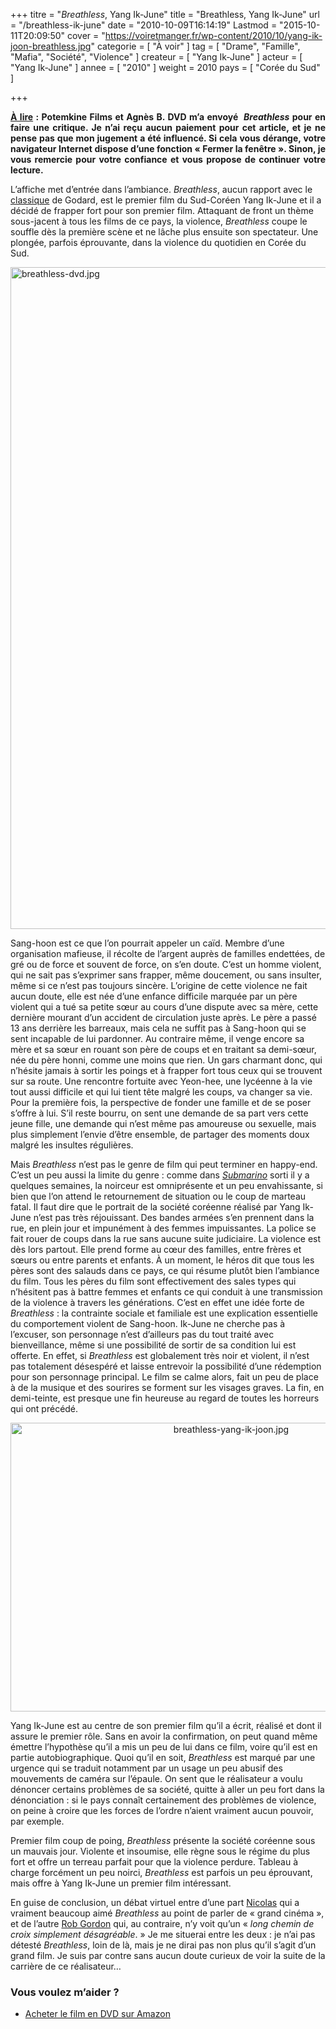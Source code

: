 +++
titre = "<em>Breathless</em>, Yang Ik-June"
title = "Breathless, Yang Ik-June"
url = "/breathless-ik-june"
date = "2010-10-09T16:14:19"
Lastmod = "2015-10-11T20:09:50"
cover = "https://voiretmanger.fr/wp-content/2010/10/yang-ik-joon-breathless.jpg"
categorie = [ "À voir" ]
tag = [ "Drame", "Famille", "Mafia", "Société", "Violence" ]
createur = [ "Yang Ik-June" ]
acteur = [ "Yang Ik-June" ]
annee = [ "2010" ]
weight = 2010
pays = [ "Corée du Sud" ]

+++

<div id="avert" style="text-align: justify;"><strong><span style="text-decoration: underline;">À lire</span> : Potemkine Films et Agnès B. DVD m&rsquo;a envoyé  <em>Breathless</em> pour en faire une critique. Je n’ai reçu aucun paiement pour cet article, et je ne pense pas que mon jugement a été influencé. Si cela vous dérange, votre navigateur Internet dispose d’une fonction « Fermer la fenêtre ». Sinon, je vous remercie pour votre confiance et vous propose de continuer votre lecture.</strong></div>
<p>L&rsquo;affiche met d&rsquo;entrée dans l&rsquo;ambiance. <em>Breathless</em>, aucun rapport avec le <a href="https://voiretmanger.fr/2010/07/01/a-bout-de-souffle-godard/">classique</a> de Godard, est le premier film du Sud-Coréen Yang Ik-June et il a décidé de frapper fort pour son premier film. Attaquant de front un thème sous-jacent à tous les films de ce pays, la violence, <em>Breathless</em> coupe le souffle dès la première scène et ne lâche plus ensuite son spectateur. Une plongée, parfois éprouvante, dans la violence du quotidien en Corée du Sud.</p>
<a href="http://www.allocine.fr/film/fichefilm_gen_cfilm=144345.html"><img class="aligncenter" src="https://voiretmanger.fr/wp-content/2010/10/breathless-dvd.jpg" border="0" alt="breathless-dvd.jpg" width="690" height="1059" /></a>
<p>Sang-hoon est ce que l&rsquo;on pourrait appeler un caïd. Membre d&rsquo;une organisation mafieuse, il récolte de l&rsquo;argent auprès de familles endettées, de gré ou de force et souvent de force, on s&rsquo;en doute. C&rsquo;est un homme violent, qui ne sait pas s&rsquo;exprimer sans frapper, même doucement, ou sans insulter, même si ce n&rsquo;est pas toujours sincère. L&rsquo;origine de cette violence ne fait aucun doute, elle est née d&rsquo;une enfance difficile marquée par un père violent qui a tué sa petite sœur au cours d&rsquo;une dispute avec sa mère, cette dernière mourant d&rsquo;un accident de circulation juste après. Le père a passé 13 ans derrière les barreaux, mais cela ne suffit pas à Sang-hoon qui se sent incapable de lui pardonner. Au contraire même, il venge encore sa mère et sa sœur en rouant son père de coups et en traitant sa demi-sœur, née du père honni, comme une moins que rien. Un gars charmant donc, qui n&rsquo;hésite jamais à sortir les poings et à frapper fort tous ceux qui se trouvent sur sa route. Une rencontre fortuite avec Yeon-hee, une lycéenne à la vie tout aussi difficile et qui lui tient tête malgré les coups, va changer sa vie. Pour la première fois, la perspective de fonder une famille et de se poser s&rsquo;offre à lui. S&rsquo;il reste bourru, on sent une demande de sa part vers cette jeune fille, une demande qui n&rsquo;est même pas amoureuse ou sexuelle, mais plus simplement l&rsquo;envie d&rsquo;être ensemble, de partager des moments doux malgré les insultes régulières.</p>
<p>Mais <em>Breathless</em> n&rsquo;est pas le genre de film qui peut terminer en happy-end. C&rsquo;est un peu aussi la limite du genre : comme dans <em><a href="https://voiretmanger.fr/2010/08/25/submarino-vinterberg/">Submarino</a></em> sorti il y a quelques semaines, la noirceur est omniprésente et un peu envahissante, si bien que l&rsquo;on attend le retournement de situation ou le coup de marteau fatal. Il faut dire que le portrait de la société coréenne réalisé par Yang Ik-June n&rsquo;est pas très réjouissant. Des bandes armées s&rsquo;en prennent dans la rue, en plein jour et impunément à des femmes impuissantes. La police se fait rouer de coups dans la rue sans aucune suite judiciaire. La violence est dès lors partout. Elle prend forme au cœur des familles, entre frères et sœurs ou entre parents et enfants. À un moment, le héros dit que tous les pères sont des salauds dans ce pays, ce qui résume plutôt bien l&rsquo;ambiance du film. Tous les pères du film sont effectivement des sales types qui n&rsquo;hésitent pas à battre femmes et enfants ce qui conduit à une transmission de la violence à travers les générations. C&rsquo;est en effet une idée forte de <em>Breathless</em> : la contrainte sociale et familiale est une explication essentielle du comportement violent de Sang-hoon. Ik-June ne cherche pas à l&rsquo;excuser, son personnage n&rsquo;est d&rsquo;ailleurs pas du tout traité avec bienveillance, même si une possibilité de sortir de sa condition lui est offerte. En effet, si <em>Breathless</em> est globalement très noir et violent, il n&rsquo;est pas totalement désespéré et laisse entrevoir la possibilité d&rsquo;une rédemption pour son personnage principal. Le film se calme alors, fait un peu de place à de la musique et des sourires se forment sur les visages graves. La fin, en demi-teinte, est presque une fin heureuse au regard de toutes les horreurs qui ont précédé.</p>
<div style="text-align: center;"><img class="aligncenter" src="https://voiretmanger.fr/wp-content/2010/10/breathless-yang-ik-joon.jpg" border="0" alt="breathless-yang-ik-joon.jpg" width="690" height="462" /></div>
<p>Yang Ik-June est au centre de son premier film qu&rsquo;il a écrit, réalisé et dont il assure le premier rôle. Sans en avoir la confirmation, on peut quand même émettre l&rsquo;hypothèse qu&rsquo;il a mis un peu de lui dans ce film, voire qu&rsquo;il est en partie autobiographique. Quoi qu&rsquo;il en soit, <em>Breathless</em> est marqué par une urgence qui se traduit notamment par un usage un peu abusif des mouvements de caméra sur l&rsquo;épaule. On sent que le réalisateur a voulu dénoncer certains problèmes de sa société, quitte à aller un peu fort dans la dénonciation : si le pays connaît certainement des problèmes de violence, on peine à croire que les forces de l&rsquo;ordre n&rsquo;aient vraiment aucun pouvoir, par exemple.</p>
<p>Premier film coup de poing, <em>Breathless</em> présente la société coréenne sous un mauvais jour. Violente et insoumise, elle règne sous le régime du plus fort et offre un terreau parfait pour que la violence perdure. Tableau à charge forcément un peu noirci, <em>Breathless</em> est parfois un peu éprouvant, mais offre à Yang Ik-June un premier film intéressant.</p>
<p>En guise de conclusion, un débat virtuel entre d&rsquo;une part <a href="http://www.filmosphere.com/2010/04/critique-breathless-2009/">Nicolas</a> qui a vraiment beaucoup aimé <em>Breathless</em> au point de parler de &laquo;&nbsp;grand cinéma », et de l&rsquo;autre <a href="http://www.toujoursraison.com/2010/04/breathless.html">Rob Gordon</a> qui, au contraire, n&rsquo;y voit qu&rsquo;un &laquo;&nbsp;<em>long chemin de croix simplement désagréable</em>.&nbsp;&raquo; Je me situerai entre les deux : je n&rsquo;ai pas détesté <em>Breathless</em>, loin de là, mais je ne dirai pas non plus qu&rsquo;il s&rsquo;agit d&rsquo;un grand film. Je suis par contre sans aucun doute curieux de voir la suite de la carrière de ce réalisateur…</p>
<div class="amazon">
<h3>Vous voulez m&rsquo;aider ?</h3>
<ul>
<li><a href="http://www.amazon.fr/gp/product/B003Z421H8/ref=as_li_ss_tl?ie=UTF8&#038;tag=leblogdenic07-21&#038;linkCode=as2&#038;camp=1642&#038;creative=19458&#038;creativeASIN=B003Z421H8">Acheter le film en DVD sur Amazon</a></li>
</ul>
</div>

